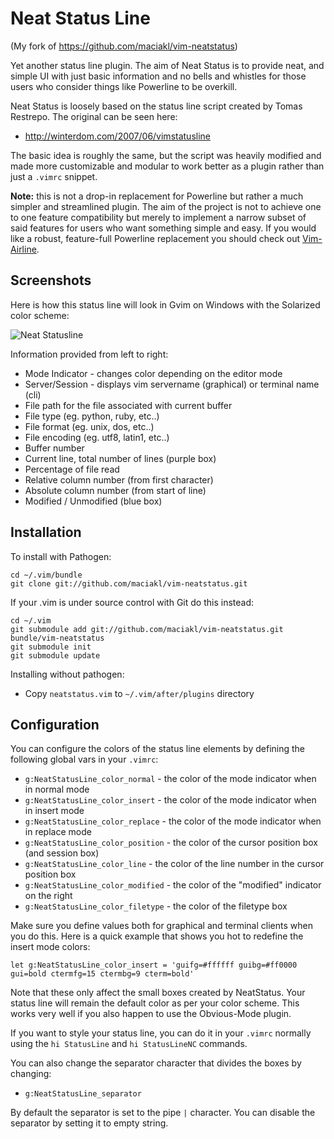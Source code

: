 Neat Status Line
===

(My fork of https://github.com/maciakl/vim-neatstatus)

Yet another status line plugin. The aim of Neat Status is to provide neat, and 
simple UI with just basic information and no bells and whistles for those users
who consider things like Powerline to be overkill.

Neat Status is loosely based on the status line script created by Tomas Restrepo.
The original can be seen here:

  * http://winterdom.com/2007/06/vimstatusline

The basic idea is roughly the same, but the script was heavily modified and made
more customizable and modular to work better as a plugin rather than just a
`.vimrc` snippet.

**Note:** this is not a drop-in replacement for Powerline but rather a much
simpler and streamlined plugin. The aim of the project is not to achieve one
to one feature compatibility but merely to implement a narrow subset of said
features for users who want something simple and easy. If you would like a
robust, feature-full Powerline replacement you should check out [Vim-Airline][va].

Screenshots
-----------

Here is how this status line will look in Gvim on Windows with the Solarized color scheme:

![Neat Statusline][ns]

Information provided from left to right:

* Mode Indicator - changes color depending on the editor mode
* Server/Session - displays vim servername (graphical) or terminal name (cli)
* File path for the file associated with current buffer
* File type (eg. python, ruby, etc..)
* File format (eg. unix, dos, etc..)
* File encoding (eg. utf8, latin1, etc..)
* Buffer number
* Current line, total number of lines (purple box)
* Percentage of file read
* Relative column number (from first character)
* Absolute column number (from start of line)
* Modified / Unmodified (blue box)

Installation
---

To install with Pathogen:

    cd ~/.vim/bundle
    git clone git://github.com/maciakl/vim-neatstatus.git

If your .vim is under source control with Git do this instead:

    cd ~/.vim
    git submodule add git://github.com/maciakl/vim-neatstatus.git bundle/vim-neatstatus
    git submodule init
    git submodule update

Installing without pathogen:

  * Copy `neatstatus.vim` to `~/.vim/after/plugins` directory

Configuration
---

You can configure the colors of the status line elements by defining the following global vars in your `.vimrc`:

* `g:NeatStatusLine_color_normal` - the color of the mode indicator when in normal mode
* `g:NeatStatusLine_color_insert` - the color of the mode indicator when in insert mode
* `g:NeatStatusLine_color_replace` - the color of the mode indicator when in replace mode
* `g:NeatStatusLine_color_position` - the color of the cursor position box (and session box)
* `g:NeatStatusLine_color_line` - the color of the line number in the cursor position box
* `g:NeatStatusLine_color_modified` - the color of the "modified" indicator on the right
* `g:NeatStatusLine_color_filetype` - the color of the filetype box

Make sure you define values both for graphical and terminal clients when you do this. Here is
a quick example that shows you hot to redefine the insert mode colors:

    let g:NeatStatusLine_color_insert = 'guifg=#ffffff guibg=#ff0000 gui=bold ctermfg=15 ctermbg=9 cterm=bold'

Note that these only affect the small boxes created by NeatStatus. Your status line will remain
the default color as per your color scheme. This works very well if you also happen to use the
Obvious-Mode plugin. 

If you want to style your status line, you can do it in your `.vimrc` normally using the `hi StatusLine`
and `hi StatusLineNC` commands.

You can also change the separator character that divides the boxes by changing:

* `g:NeatStatusLine_separator`

By default the separator is set to the pipe `|` character. You can disable the separator by setting it to empty string.

[ns]: http://i.imgur.com/7ySiHql.png "Neat Statusline"
[va]: https://github.com/bling/vim-airline
